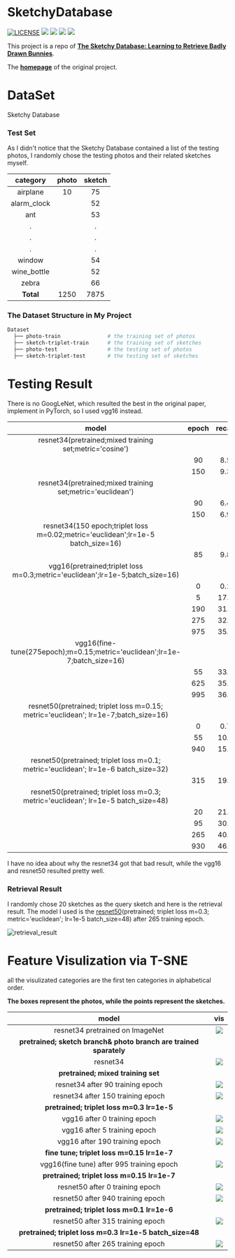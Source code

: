 # SketchyDatabase

[![LICENSE](https://img.shields.io/badge/license-MIT-blue.svg)](LICENSE) ![](https://img.shields.io/badge/python-3.6.5-brightgreen.svg) ![](https://img.shields.io/badge/pytorch-0.4.1-brightgreen.svg) ![](https://img.shields.io/badge/visdom-0.1.8.5-brightgreen.svg) ![](https://img.shields.io/badge/tqdm-4.28.1-brightgreen.svg)

This project is a repo of [**The Sketchy Database: Learning to Retrieve Badly Drawn Bunnies**](https://arxiv.org/abs/1808.02473).

The [**homepage**](http://sketchy.eye.gatech.edu/) of the original project.

# DataSet

Sketchy Database

### Test Set

As I didn't notice that the Sketchy Database contained a list of the testing photos, I randomly chose the testing photos and their related sketches myself.

|   category  | photo | sketch |
|    :---:    | :---: | :---:  |
|   airplane  |   10  |   75   |
| alarm_clock |       |   52   |
|     ant     |       |   53   |
|     .       |       |   .    |
|     .       |       |   .    |
|     .       |       |   .    |
|     window  |       |   54   |
| wine_bottle |       |   52   |
|     zebra   |       |   66   |
|  **Total**  |  1250 |  7875  |

### The Dataset Structure in My Project

```Bash
Dataset
  ├── photo-train               # the training set of photos
  ├── sketch-triplet-train      # the training set of sketches
  ├── photo-test                # the testing set of photos
  ├── sketch-triplet-test       # the testing set of sketches
```

# Testing Result

There is no GoogLeNet, which resulted the best in the original paper, implement in PyTorch, so I used vgg16 instead.

|                        model                             | epoch | recall@1 | recall@5|
|                        :---:                             | :---: | :---:    | :---:   |
| resnet34(pretrained;mixed training set;metric='cosine')  |        | |                 |
|                                                          |  90   |  8.51%   |  18.68% |
|                                                          |  150  |  9.31%   |  20.44% |
|resnet34(pretrained;mixed training set;metric='euclidean')|       | |                  |
|                                                          |  90   |  6.45%   |  14.79% |
|                                                          |  150  |  6.96%   |  16.46% |
|resnet34(150 epoch;triplet loss m=0.02;metric='euclidean';lr=1e-5 batch_size=16)| | |  |
|                                                          |  85   |  9.87%   |  22.37% |
|vgg16(pretrained;triplet loss m=0.3;metric='euclidean';lr=1e-5;batch_size=16)    | | | |
|                                                          |   0   |  0.17%   |  0.72%  |
|                                                          |   5   |  17.59%  |  45.51% |
|                                                          |  190  |  31.03%  |  67.86% |
|                                                          |  275  |  32.22%  |  68.48% |
|                                                          |  975  |  35.24%  |  71.53% |
|vgg16(fine-tune(275epoch);m=0.15;metric='euclidean';lr=1e-7;batch_size=16)   | | |     |
|                                                          |  55   |  33.22%  |  70.04% |
|                                                          | 625   |  35.78%  |  72.44% |
|                                                          | 995   |  36.09%  |  73.02% |
|resnet50(pretrained; triplet loss m=0.15; metric='euclidean'; lr=1e-7;batch_size=16)||||
|                                                          |   0   |  0.71%   |  11.48% |
|                                                          |   55  |  10.18%  |  29.94% |
|                                                          |  940  |  15.17%  |  47.61% |
|resnet50(pretrained; triplet loss m=0.1; metric='euclidean'; lr=1e-6 batch_size=32)||| |
|                                                          |  315  |  19.58%  |  57.19% |
|resnet50(pretrained; triplet loss m=0.3; metric='euclidean'; lr=1e-5 batch_size=48)||| |
|                                                          |  20   |  21.56%  |  57.50% |
|                                                          |  95   |  30.32%  |  71.73% |
|        <span id="resnet"></span>                         |  265  |  40.08%  |  78.83% |
|                                                          |  930  |  46.04%  |  83.30% |

I have no idea about why the resnet34 got that bad result, while the vgg16 and resnet50 resulted pretty well.

### Retrieval Result

I randomly chose 20 sketches as the query sketch and here is the retrieval result. The model I used is the [resnet50](#resnet)(pretrained; triplet loss m=0.3; metric='euclidean'; lr=1e-5 batch_size=48) after 265 training epoch.

![retrieval_result](record/retrieval_reslut/result.png)

# Feature Visulization via T-SNE

all the visulizated categories are the first ten categories in alphabetical order.

**The boxes represent the photos, while the points represent the sketches.**

|                    model                  |                     vis                   |
|                    :---:                  |                    :---:                  |
|       resnet34 pretrained on ImageNet     |![](record/feature_vis/resnet_imagenet.png)|
|    **pretrained; sketch branch& photo branch are trained sparately**           |
|         resnet34                          |![](record/feature_vis/resnet_separate.png)| 
|    **pretrained; mixed training set**                                                 |
|      resnet34 after 90 training epoch     |   ![](record/feature_vis/resnet_90.png)   |
|      resnet34 after 150 training epoch    |   ![](record/feature_vis/resnet_150.png)  |
|    **pretrained; triplet loss m=0.3 lr=1e-5**                                         |
|    vgg16 after 0 training epoch           | ![](record/feature_vis/vgg16_baseline.png)|
|    vgg16 after 5 training epoch           |   ![](record/feature_vis/vgg16_5epoch.png)|
|    vgg16 after 190 training epoch         | ![](record/feature_vis/vgg16_190epoch.png)|
|   **fine tune; triplet loss m=0.15 lr=1e-7**                                          |
| vgg16(fine tune) after 995 training epoch | ![](record/feature_vis/vgg16_995epoch.png)|
|    **pretrained; triplet loss m=0.15 lr=1e-7**                                        |
|      resnet50 after 0 training epoch      |  ![](record/feature_vis/resnet50_0.png)   |
|      resnet50 after 940 training epoch    | ![](record/feature_vis/resnet50_940.png)  |
|   **pretrained; triplet loss m=0.1 lr=1e-6**                                          |
|      resnet50 after 315 training epoch    | ![](record/feature_vis/resnet50_315.png)  |
|   **pretrained; triplet loss m=0.3 lr=1e-5 batch_size=48**                            |
|     resnet50 after 265 training epoch     |![](record/feature_vis/resnet50_64_265.png)|
